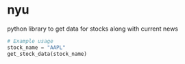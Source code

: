# nyu
python library to get data for stocks along with current news
```python
# Example usage
stock_name = "AAPL"
get_stock_data(stock_name)
```


